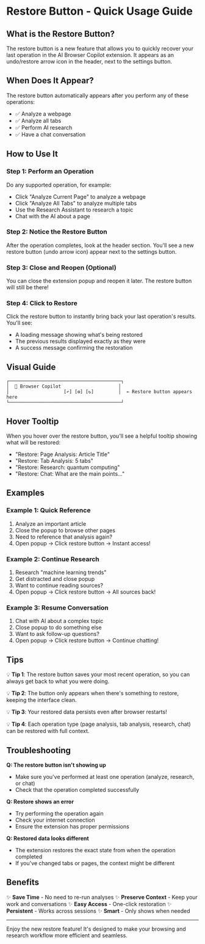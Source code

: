 # Restore Button - Quick Usage Guide

## What is the Restore Button?

The restore button is a new feature that allows you to quickly recover your last operation in the AI Browser Copilot extension. It appears as an undo/restore arrow icon in the header, next to the settings button.

## When Does It Appear?

The restore button automatically appears after you perform any of these operations:
- ✅ Analyze a webpage
- ✅ Analyze all tabs
- ✅ Perform AI research
- ✅ Have a chat conversation

## How to Use It

### Step 1: Perform an Operation
Do any supported operation, for example:
- Click "Analyze Current Page" to analyze a webpage
- Click "Analyze All Tabs" to analyze multiple tabs
- Use the Research Assistant to research a topic
- Chat with the AI about a page

### Step 2: Notice the Restore Button
After the operation completes, look at the header section. You'll see a new restore button (undo arrow icon) appear next to the settings button.

### Step 3: Close and Reopen (Optional)
You can close the extension popup and reopen it later. The restore button will still be there!

### Step 4: Click to Restore
Click the restore button to instantly bring back your last operation's results. You'll see:
- A loading message showing what's being restored
- The previous results displayed exactly as they were
- A success message confirming the restoration

## Visual Guide

```
┌─────────────────────────────────────────┐
│  🤖 Browser Copilot                     │
│                    [↶] [⚙] [↻]         │  ← Restore button appears here
└─────────────────────────────────────────┘
```

## Hover Tooltip

When you hover over the restore button, you'll see a helpful tooltip showing what will be restored:
- "Restore: Page Analysis: Article Title"
- "Restore: Tab Analysis: 5 tabs"
- "Restore: Research: quantum computing"
- "Restore: Chat: What are the main points..."

## Examples

### Example 1: Quick Reference
1. Analyze an important article
2. Close the popup to browse other pages
3. Need to reference that analysis again?
4. Open popup → Click restore button → Instant access!

### Example 2: Continue Research
1. Research "machine learning trends"
2. Get distracted and close popup
3. Want to continue reading sources?
4. Open popup → Click restore button → All sources back!

### Example 3: Resume Conversation
1. Chat with AI about a complex topic
2. Close popup to do something else
3. Want to ask follow-up questions?
4. Open popup → Click restore button → Continue chatting!

## Tips

💡 **Tip 1**: The restore button saves your most recent operation, so you can always get back to what you were doing.

💡 **Tip 2**: The button only appears when there's something to restore, keeping the interface clean.

💡 **Tip 3**: Your restored data persists even after browser restarts!

💡 **Tip 4**: Each operation type (page analysis, tab analysis, research, chat) can be restored with full context.

## Troubleshooting

**Q: The restore button isn't showing up**
- Make sure you've performed at least one operation (analyze, research, or chat)
- Check that the operation completed successfully

**Q: Restore shows an error**
- Try performing the operation again
- Check your internet connection
- Ensure the extension has proper permissions

**Q: Restored data looks different**
- The extension restores the exact state from when the operation completed
- If you've changed tabs or pages, the context might be different

## Benefits

✨ **Save Time** - No need to re-run analyses
✨ **Preserve Context** - Keep your work and conversations
✨ **Easy Access** - One-click restoration
✨ **Persistent** - Works across sessions
✨ **Smart** - Only shows when needed

---

Enjoy the new restore feature! It's designed to make your browsing and research workflow more efficient and seamless.

